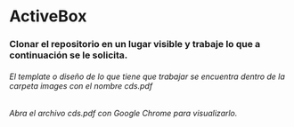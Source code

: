 # ActiveBox

### Clonar el repositorio en un lugar visible y trabaje lo que a continuación se le solicita.
###### El template o diseño de lo que tiene que trabajar se encuentra dentro de la carpeta images con el nombre cds.pdf
###### Abra el archivo cds.pdf con Google Chrome para visualizarlo.
